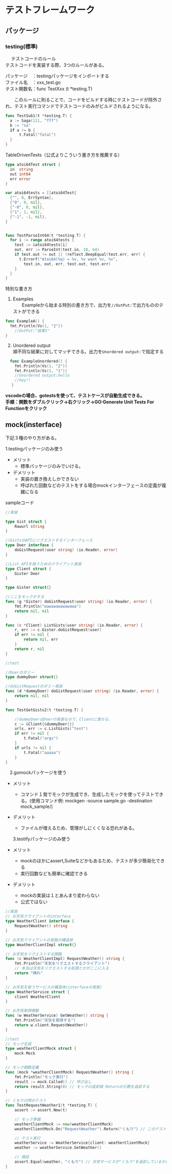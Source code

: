 # テストフレームワーク

## パッケージ

### testing(標準)

　 テストコードのルール  
テストコードを実装する際、3つのルールがある。

パッケージ　：testingパッケージをインポートする  
ファイル名　：xxx_test.go  
テスト関数名：func TestXxx (t *testing.T)

　　このルールに則ることで、コードをビルドする時にテストコードが除外され、テスト実行コマンドでテストコードのみがビルドされるようになる。

  ```go
  func TestSub1(t *testing.T) {
  	a := Saga(111, "fff")
  	b := "sa"
  	if a != b {
  		t.Fatal("fatal")
  	}
  }
  ```

TableDrivenTests（公式よりこういう書き方を推薦する）
```go
type atoi64Test struct {
  in  string
  out int64
  err error
}

var atoi64tests = []atoi64Test{
  {"", 0, ErrSyntax},
  {"0", 0, nil},
  {"-0", 0, nil},
  {"1", 1, nil},
  {"-1", -1, nil},
}


func TestParseInt64(t *testing.T) {
  for i := range atoi64tests {
    test := &atoi64tests[i]
    out, err := ParseInt(test.in, 10, 64)
    if test.out != out || !reflect.DeepEqual(test.err, err) {
      t.Errorf("Atoi64(%q) = %v, %v want %v, %v",
        test.in, out, err, test.out, test.err)
    }
  }
}
``` 

特別な書き方
1. Examples  
　　Exampleから始まる特別の書き方で、出力を`//OutPut:`で出力もののテストができる
　　
  ```go
  func ExampleA() {
  	fmt.Println(Vs(1, "2"))
      //OutPut:"結果1"
  }
  ```

2. Unordered output  
 順不同な結果に対してマッチできる。出力を`Unordered output:`で指定する
  ```go
    func ExampleUnordered() {
  	  fmt.Println(Vs(1, "2"))
  	  fmt.Println(Vs(1, "1"))
  	  //Unordered output:hello
  	  //hey!!
 　 }
  ```

  **vscodeの場合、gotestsを使って、テストケースが自動生成できる。  
  手順：関数をダブルクリック→右クリック→GO:Generate Unit Tests For Functionをクリック**

## mock(insterface)

下記３種のやり方がある。

  1.testingパッケージのみ使う  
  
- メリット
  - 標準パッケージのみでいける。
- デメリット  
  - 実装の置き換えしかできない 
  - 呼ばれた回数などのテストをする場合mockインターフェースの定義が複雑になる

sampleコード 
```go
//実装

type Gist struct {
	Rawurl string
}

//GistsのAPIにリクエストするインターフェース
type Doer interface {
	doGistRequest(user string) (io.Reader, error)
}

//List APIを扱うためのクライアント実装
type Client struct {
	Gister Doer
}

type Gister struct{}

//ここをモックかする
func (g *Gister) doGistRequest(user string) (io.Reader, error) {
	fmt.Println("wawawawawawawa")
	return nil, nil
}

func (c *Client) ListGists(user string) (io.Reader, error) {
	r, err := c.Gister.doGistRequest(user)
	if err != nil {
		return nil, err
	}
	return r, nil
}
```

```go
//test

//Doerのダミー
type dummyDoer struct{}

//doGistRequestのダミー実装
func (d *dummyDoer) doGistRequest(user string) (io.Reader, error) {
	return nil, nil
}

func TestGetGists2(t *testing.T) {

    //dummyDoerはDoerの実装なので、Clientに渡せる。
	c := &Client{&dummyDoer{}}
	urls, err := c.ListGists("test")
	if err != nil {
		t.Fatal("args")
	}
	if urls != nil {
		t.Fatal("aaaaa")
	}
}
```

　2.gomockパッケージを使う  
- メリット
  - コマンド１発でモックが生成でき、生成したモックを使ってテストできる。(使用コマンド例:  mockgen -source sample.go -destination mock_sample/)

- デメリット  
  - ファイルが増えるため、管理がしにくくなる恐れがある。



  3.testifyパッケージのみ使う  

- メリット
  - mockのほかにassert,Suiteなどかもあるため、テストが多少簡易化できる
  - 実行回数なども簡単に確認できる

- デメリット  
  - mockの実装は１とあんまり変わらない
  - 公式ではない
  
```go
//実装
// お天気クライアントのinterface
type WeatherClient interface {
	RequestWeather() string
}

// お天気クライアントの実態の構造体
type WeatherClientImpl struct{}

// お天気をリクエストする関数
func (c WeatherClientImpl) RequestWeather() string {
	fmt.Println("天気をリクエストするクライアント")
	// 本当は天気をリクエストする処理とかがここに入る
	return "晴れ"
}

// お天気を扱うサービスの構造体(interfaceの実態)
type WeatherService struct {
	client WeatherClient
}

// お天気取得関数
func (w WeatherService) GetWeather() string {
	fmt.Println("天気を取得する")
	return w.client.RequestWeather()
}
```
```go
//test
// モック生成
type weatherClientMock struct {
	mock.Mock
}

// モック関数定義
func (mock *weatherClientMock) RequestWeather() string {
	fmt.Println("モック実行")
	result := mock.Called() // 呼び出し
	return result.String(0) // モックの返却値 Returnの引数を返却する
}

// くもりの時のテスト
func TestRequestWeather1(t *testing.T) {
	assert := assert.New(t)

	// モック準備
	weatherClientMock := new(weatherClientMock)
	weatherClientMock.On("RequestWeather").Return("くもり") // このテストではモックに"くもり"を返却するように指定している

	// テスト実行
	weatherService := WeatherService{client: weatherClientMock}
	weather := weatherService.GetWeather()

	// 検証
	assert.Equal(weather, "くもり") // 天気サービスが"くもり"を返却しているか検証
}
```



